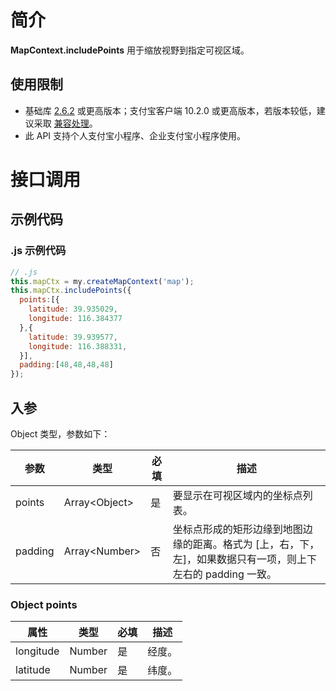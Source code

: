 # 简介

**MapContext.includePoints** 用于缩放视野到指定可视区域。

## 使用限制

- 基础库 [2.6.2](https://opendocs.alipay.com/mini/framework/lib-upgrade-v2) 或更高版本；支付宝客户端 10.2.0 或更高版本，若版本较低，建议采取 [兼容处理](https://opendocs.alipay.com/mini/framework/compatibility)。
- 此 API 支持个人支付宝小程序、企业支付宝小程序使用。

# 接口调用

## 示例代码

### .js 示例代码

```javascript
// .js
this.mapCtx = my.createMapContext('map');
this.mapCtx.includePoints({
  points:[{
    latitude: 39.935029,
    longitude: 116.384377
  },{
    latitude: 39.939577,
    longitude: 116.388331,
  }],
  padding:[48,48,48,48]
});
```

## 入参

Object 类型，参数如下：

| **参数** | **类型** | **必填** | **描述** |
| --- | --- | --- | --- |
| points | Array\<Object\> | 是 | 要显示在可视区域内的坐标点列表。 |
| padding | Array\<Number\> | 否 | 坐标点形成的矩形边缘到地图边缘的距离。格式为 [上，右，下，左]，如果数据只有一项，则上下左右的 padding 一致。 |


### Object points
| **属性** | **类型** | **必填** | **描述** |
| --- | --- | --- | --- |
| longitude | Number | 是 | 经度。 |
| latitude | Number | 是 | 纬度。 |

